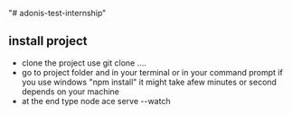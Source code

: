 "# adonis-test-internship" 

## install project
  * clone the project use git clone ....
  * go to project folder and in your terminal or in your command prompt if you use windows "npm install" it might take afew minutes or second depends on your machine
  * at the end type node ace serve --watch 
